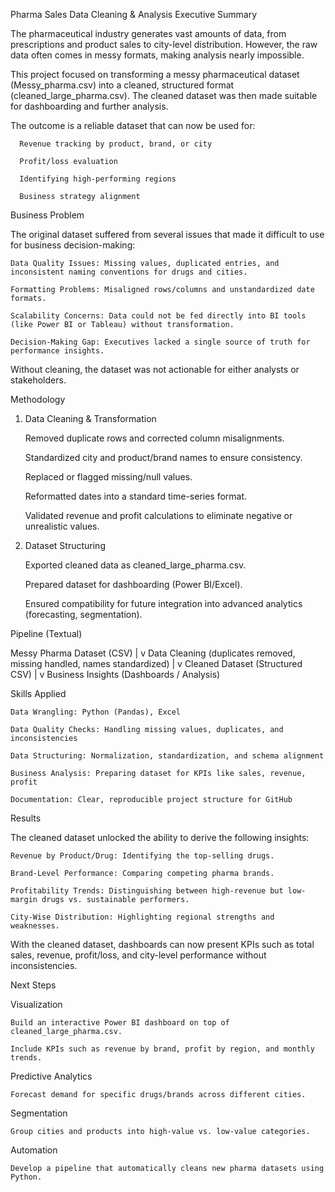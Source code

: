 Pharma Sales Data Cleaning & Analysis
Executive Summary

The pharmaceutical industry generates vast amounts of data, from prescriptions and product sales to city-level distribution. However, the raw data often comes in messy formats, making analysis nearly impossible.

This project focused on transforming a messy pharmaceutical dataset (Messy_pharma.csv) into a cleaned, structured format (cleaned_large_pharma.csv). The cleaned dataset was then made suitable for dashboarding and further analysis.

The outcome is a reliable dataset that can now be used for:

      Revenue tracking by product, brand, or city

      Profit/loss evaluation

      Identifying high-performing regions

      Business strategy alignment

Business Problem
    
The original dataset suffered from several issues that made it difficult to use for business decision-making:

    Data Quality Issues: Missing values, duplicated entries, and inconsistent naming conventions for drugs and cities.

    Formatting Problems: Misaligned rows/columns and unstandardized date formats.

    Scalability Concerns: Data could not be fed directly into BI tools (like Power BI or Tableau) without transformation.

    Decision-Making Gap: Executives lacked a single source of truth for performance insights.

Without cleaning, the dataset was not actionable for either analysts or stakeholders.

Methodology
1. Data Cleaning & Transformation

    Removed duplicate rows and corrected column misalignments.

    Standardized city and product/brand names to ensure consistency.

    Replaced or flagged missing/null values.

    Reformatted dates into a standard time-series format.

    Validated revenue and profit calculations to eliminate negative or unrealistic values.

2. Dataset Structuring

   Exported cleaned data as cleaned_large_pharma.csv.

   Prepared dataset for dashboarding (Power BI/Excel).

    Ensured compatibility for future integration into advanced analytics (forecasting, segmentation).

Pipeline (Textual)

Messy Pharma Dataset (CSV)
        |
        v
Data Cleaning (duplicates removed, missing handled, names standardized)
        |
        v
Cleaned Dataset (Structured CSV)
        |
        v
Business Insights (Dashboards / Analysis)


Skills Applied

    Data Wrangling: Python (Pandas), Excel

    Data Quality Checks: Handling missing values, duplicates, and inconsistencies

    Data Structuring: Normalization, standardization, and schema alignment

    Business Analysis: Preparing dataset for KPIs like sales, revenue, profit

    Documentation: Clear, reproducible project structure for GitHub

Results

The cleaned dataset unlocked the ability to derive the following insights:

    Revenue by Product/Drug: Identifying the top-selling drugs.

    Brand-Level Performance: Comparing competing pharma brands.

    Profitability Trends: Distinguishing between high-revenue but low-margin drugs vs. sustainable performers.
  
    City-Wise Distribution: Highlighting regional strengths and weaknesses.

With the cleaned dataset, dashboards can now present KPIs such as total sales, revenue, profit/loss, and city-level performance without inconsistencies.

Next Steps

Visualization

    Build an interactive Power BI dashboard on top of cleaned_large_pharma.csv.

    Include KPIs such as revenue by brand, profit by region, and monthly trends.

Predictive Analytics

    Forecast demand for specific drugs/brands across different cities.

Segmentation

    Group cities and products into high-value vs. low-value categories.

Automation

    Develop a pipeline that automatically cleans new pharma datasets using Python.
